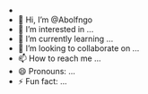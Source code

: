 -
- 👋 Hi, I’m @Abolfngo
- 👀 I’m interested in ...
- 🌱 I’m currently learning ...
- 💞️ I’m looking to collaborate on ...
- 📫 How to reach me ...
- 😄 Pronouns: ...
- ⚡ Fun fact: ...

<!---
Abolfngo/Abolfngo is a ✨ special ✨ repository because its `README.md` (this file) appears on your GitHub profile.
You can click the Preview link to take a look at your changes.
--->
